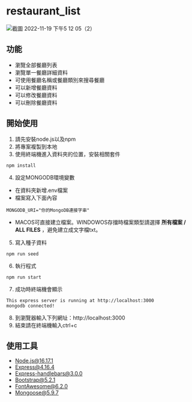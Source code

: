 # restaurant_list

![截圖 2022-11-19 下午5 12 05（2）](https://user-images.githubusercontent.com/113798606/202843875-0a7153de-cf15-4418-96ca-f39cfd10d854.png)

## 功能
+ 瀏覽全部餐廳列表
+ 瀏覽單一餐廳詳細資料
+ 可使用餐廳名稱或餐廳類別來搜尋餐廳
+ 可以新增餐廳資料
+ 可以修改餐廳資料
+ 可以刪除餐廳資料

## 開始使用

1. 請先安裝node.js以及npm
2. 將專案複製到本地
3. 使用終端機進入資料夾的位置，安裝相關套件
```
npm install
```
4. 設定MONGODB環境變數
  + 在資料夾新增.env檔案
  + 檔案寫入下面內容
```
MONGODB_URI="你的MongoDB連接字串"
```
  + MACOS可直接建立檔案。WINDOWOS存擋時檔案類型請選擇 **所有檔案 / ALL FILES** ，避免建立成文字檔txt。
5. 寫入種子資料
```
npm run seed
```

6. 執行程式
```
npm run start
```
7. 成功時終端機會顯示
```
This express server is running at http://localhost:3000
mongodb connected!
```
8. 到瀏覽器輸入下列網址：http://localhost:3000
9. 結束請在終端機輸入ctrl+c

## 使用工具
+ Node.js@16.17.1
+ Express@4.16.4
+ Express-handlebars@3.0.0
+ Bootstrap@5.2.1
+ FontAwesome@6.2.0
+ Mongoose@5.9.7
